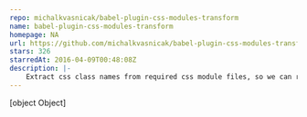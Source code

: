 ```yaml
---
repo: michalkvasnicak/babel-plugin-css-modules-transform
name: babel-plugin-css-modules-transform
homepage: NA
url: https://github.com/michalkvasnicak/babel-plugin-css-modules-transform
stars: 326
starredAt: 2016-04-09T00:48:08Z
description: |-
    Extract css class names from required css module files, so we can render it on server.
---
```


[object Object]
